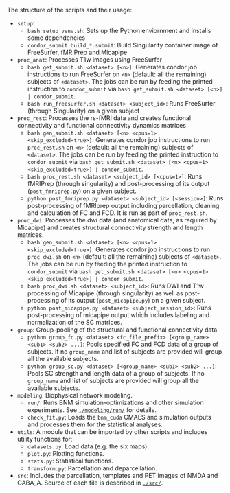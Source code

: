 The structure of the scripts and their usage:
- `setup`:
    - `bash setup_venv.sh`: Sets up the Python enviornment and installs some dependencies
    - `condor_submit build_*.submit`: Build Singularity container image of FreeSurfer, fMRIPrep and Micapipe
- `proc_anat`: Processes T1w images using FreeSurfer
    - `bash get_submit.sh <dataset> [<n>]`: Generates condor job instructions to run FreeSurfer on `<n>` (default: all the remaining) subjects of `<dataset>`. The jobs can be run by feeding the printed instruction to `condor_submit` via `bash get_submit.sh <dataset> [<n>] | condor_submit`.
    - `bash run_freesurfer.sh <dataset> <subject_id>`: Runs FreeSurfer (through Singularity) on a given subject
- `proc_rest`: Processes the rs-fMRI data and creates functional connectivity and functional connectivity dynamics matrices
    - `bash gen_submit.sh <dataset> [<n> <cpus=1> <skip_excluded=true>]`: Generates condor job instructions to run `proc_rest.sh` on `<n>` (default: all the remaining) subjects of `<dataset>`. The jobs can be run by feeding the printed instruction to `condor_submit` via `bash get_submit.sh <dataset> [<n> <cpus=1> <skip_excluded=true>] | condor_submit`.
    - `bash proc_rest.sh <dataset> <subject_id> [<cpus=1>]`: Runs fMRIPrep (through singularity) and post-processing of its output (`post_fmriprep.py`) on a given subject.
    - `python post_fmriprep.py <dataset> <subject_id> [<session>]`: Runs post-processing of fMRIprep output including parcellation, cleaning and calculation of FC and FCD. It is run as part of `proc_rest.sh`.
- `proc_dwi`: Processes the dwi data (and anatomical data, as required by Micapipe) and creates structural connectivity strength and length matrices.
    - `bash gen_submit.sh <dataset> [<n> <cpus=1> <skip_excluded=true>]`: Generates condor job instructions to run `proc_dwi.sh` on `<n>` (default: all the remaining) subjects of `<dataset>`. The jobs can be run by feeding the printed instruction to `condor_submit` via `bash get_submit.sh <dataset> [<n> <cpus=1> <skip_excluded=true>] | condor_submit`.
    - `bash proc_dwi.sh <dataset> <subject_id>`: Runs DWI and T1w processing of Micapipe (through singularity) as well as post-processing of its output (`post_micapipe.py`) on a given subject.
    - `python post_micapipe.py <dataset> <subject_session_id>`: Runs post-processing of micapipe output which includes labeling and normalization of the SC matrices.
- `group`: Group-pooling of the structural and functional connectivity data.
    - `python group_fc.py <dataset> <fc_file_prefix> [<group_name> <sub1> <sub2> ...]`: Pools specified FC and FCD data of a group of subjects. If no `group_name` and list of subjects are provided will group all the available subjects.
    - `python group_sc.py <dataset> [<group_name> <sub1> <sub2> ...]`: Pools SC strength and length data of a group of subjects. If no `group_name` and list of subjects are provided will group all the available subjects.
- `modeling`: Biophysical network modeling.
    - `run/`: Runs BNM simulation-optimizations and other simulation experiments. See [`./modeling/run/`](modeling/run/) for details.
    - `check_fit.py`: Loads the `bnm_cuda` CMAES and simulation outputs and processes them for the statistical analyses.
- `utils`: A module that can be imported by other scripts and includes utility functions for:
    - `datasets.py`: Load data (e.g. the six maps).
    - `plot.py`: Plotting functions.
    - `stats.py`: Statistical functions.
    - `transform.py`: Parcellation and deparcellation.
- `src`: Includes the parcellation, templates and PET images of NMDA and GABA_A. Source of each file is described in [`./src/`](src/).